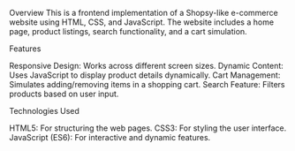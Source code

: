 Overview
This is a frontend implementation of a Shopsy-like e-commerce website using HTML, CSS, and JavaScript. The website includes a home page, product listings, search functionality, and a cart simulation.

Features

Responsive Design: Works across different screen sizes.
Dynamic Content: Uses JavaScript to display product details dynamically.
Cart Management: Simulates adding/removing items in a shopping cart.
Search Feature: Filters products based on user input.


Technologies Used

HTML5: For structuring the web pages.
CSS3: For styling the user interface.
JavaScript (ES6): For interactive and dynamic features.
